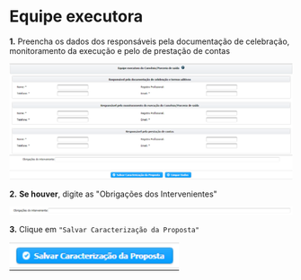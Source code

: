 # Equipe executora

**1.** Preencha os dados dos responsáveis pela documentação de celebração, monitoramento da execução e pelo de prestação de contas&#x20;

![](<../../../../.gitbook/assets/image (294).png>)

**2.** **Se houver**, digite as "Obrigações dos Intervenientes"

![](<../../../../.gitbook/assets/image (24).png>)

**3.** Clique em `"Salvar Caracterização da Proposta"`

![](<../../../../.gitbook/assets/image (63).png>)

